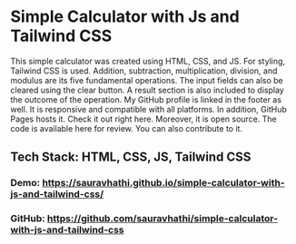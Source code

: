 # Simple Calculator with Js and Tailwind CSS

This simple calculator was created using HTML, CSS, and JS. For styling, Tailwind CSS is used. Addition, subtraction, multiplication, division, and modulus are its five fundamental operations. The input fields can also be cleared using the clear button. A result section is also included to display the outcome of the operation. My GitHub profile is linked in the footer as well. It is responsive and compatible with all platforms. In addition, GitHub Pages hosts it. Check it out right here. Moreover, it is open source. The code is available here for review. You can also contribute to it.

## Tech Stack: HTML, CSS, JS, Tailwind CSS

### Demo: https://sauravhathi.github.io/simple-calculator-with-js-and-tailwind-css/

### GitHub: https://github.com/sauravhathi/simple-calculator-with-js-and-tailwind-css
